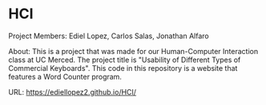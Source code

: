 # HCI

Project Members: Ediel Lopez, Carlos Salas, Jonathan Alfaro

About: This is a project that was made for our Human-Computer Interaction class at UC Merced. The project title is "Usability of Different Types of Commercial Keyboards". This code in this repository is a website that features a Word Counter program.

URL: https://ediellopez2.github.io/HCI/
